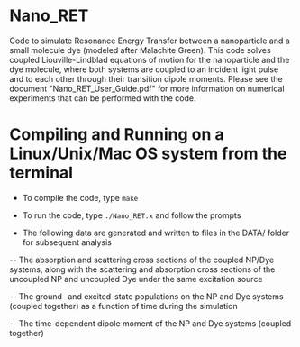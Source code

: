 # Nano_RET
Code to simulate Resonance Energy Transfer between a nanoparticle and a small molecule dye (modeled after Malachite Green).
This code solves coupled Liouville-Lindblad equations of motion for the nanoparticle and the dye molecule, where both systems
are coupled to an incident light pulse and to each other through their transition dipole moments.
Please see the document "Nano_RET_User_Guide.pdf" for more information on numerical experiments that can be performed with the code.

# Compiling and Running on a Linux/Unix/Mac OS system from the terminal

- To compile the code, type 
`make`

- To run the code, type
`./Nano_RET.x`
and follow the prompts

- The following data are generated and written to files in the DATA/ folder for subsequent analysis

-- The absorption and scattering cross sections of the coupled NP/Dye systems, along with the scattering and absorption cross sections of the uncoupled NP and uncoupled Dye under the same excitation source

-- The ground- and excited-state populations on the NP and Dye systems (coupled together) as a function of time during the simulation

-- The time-dependent dipole moment of the NP and Dye systems (coupled together)

